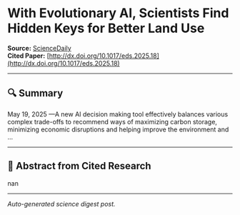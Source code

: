 # With Evolutionary AI, Scientists Find Hidden Keys for Better Land Use

**Source:** [ScienceDaily](https://www.sciencedaily.com/releases/2025/05/250519131038.htm)  
**Cited Paper:** [http://dx.doi.org/10.1017/eds.2025.18](http://dx.doi.org/10.1017/eds.2025.18)

---

## 🔍 Summary
May 19, 2025 —A new AI decision making tool effectively balances various complex trade-offs to recommend ways of maximizing carbon storage, minimizing economic disruptions and helping improve the environment and ...

---

## 📄 Abstract from Cited Research
nan

---

*Auto-generated science digest post.*
